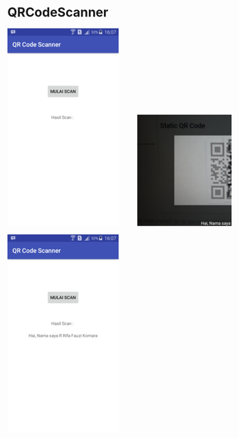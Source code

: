 # QRCodeScanner

<pre>
<img src="Screenshot_1.png" width="250" height="444">     <img src="Screenshot_2.png" width="444" height="250">

<img src="Screenshot_3.png" width="250" height="444">
</pre>
